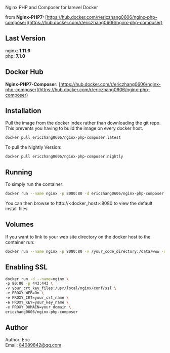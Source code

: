 Nginx PHP and Composer for larevel Docker

from 
**Nginx-PHP7:** [https://hub.docker.com/r/ericzhang0606/nginx-php-composer](https://hub.docker.com/r/ericzhang0606/nginx-php-composer) 


## Last Version
nginx: **1.11.6**   
php:   **7.1.0**

## Docker Hub   
**Nginx-PHP7-Composer:** [https://hub.docker.com/r/ericzhang0606/nginx-php-composer](https://hub.docker.com/r/ericzhang0606/nginx-php-composer)   
   
## Installation
Pull the image from the docker index rather than downloading the git repo. This prevents you having to build the image on every docker host.
```sh
docker pull ericzhang0606/nginx-php-composer:latest
```

To pull the Nightly Version:   
```
docker pull ericzhang0606/nginx-php-composer:nightly
```

## Running
To simply run the container:
```sh
docker run --name nginx -p 8080:80 -d ericzhang0606/nginx-php-composer
```
You can then browse to http://\<docker_host\>:8080 to view the default install files.

## Volumes
If you want to link to your web site directory on the docker host to the container run:
```sh
docker run --name nginx -p 8080:80 -v /your_code_directory:/data/www -d ericzhang0606/nginx-php-composer
```

## Enabling SSL
```sh
docker run -d --name=nginx \
-p 80:80 -p 443:443 \
-v your_crt_key_files:/usr/local/nginx/conf/ssl \
-e PROXY_WEB=On \
-e PROXY_CRT=your_crt_name \
-e PROXY_KEY=your_key_name \
-e PROXY_DOMAIN=your_domain \
ericzhang0606/nginx-php-composer
```

## Author
Author: Eric    
Email:  84089842@qq.com       

